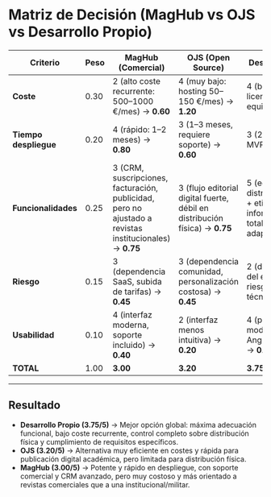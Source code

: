 # Matriz de Decisión (MagHub vs OJS vs Desarrollo Propio)

| **Criterio**          | **Peso** | **MagHub (Comercial)**                                                                                  | **OJS (Open Source)**                                                       | **Desarrollo Propio**                                                                       |
| --------------------- | -------- | ------------------------------------------------------------------------------------------------------- | --------------------------------------------------------------------------- | ------------------------------------------------------------------------------------------- |
| **Coste**             | 0.30     | 2 (alto coste recurrente: 500–1000 €/mes) → **0.60**                                                    | 4 (muy bajo: hosting 50–150 €/mes) → **1.20**                               | 4 (bajo inicial, sin licencias, coste de equipo) → **1.20**                                 |
| **Tiempo despliegue** | 0.20     | 4 (rápido: 1–2 meses) → **0.80**                                                                        | 3 (1–3 meses, requiere soporte) → **0.60**                                  | 3 (2 meses para MVP) → **0.60**                                                             |
| **Funcionalidades**   | 0.25     | 3 (CRM, suscripciones, facturación, publicidad, pero no ajustado a revistas institucionales) → **0.75** | 3 (flujo editorial digital fuerte, débil en distribución física) → **0.75** | 5 (editorial + distribución física + etiquetas + informes, totalmente adaptable) → **1.25** |
| **Riesgo**            | 0.15     | 3 (dependencia SaaS, subida de tarifas) → **0.45**                                                      | 3 (dependencia comunidad, personalización costosa) → **0.45**               | 2 (dependencia del equipo interno, riesgo de deuda técnica) → **0.30**                      |
| **Usabilidad**        | 0.10     | 4 (interfaz moderna, soporte incluido) → **0.40**                                                       | 2 (interfaz menos intuitiva) → **0.20**                                     | 4 (personalizable, moderna con Angular/Bootstrap) → **0.40**                                |
| **TOTAL**             | 1.00     | **3.00**                                                                                                | **3.20**                                                                    | **3.75**                                                                                    |

---

## Resultado

* **Desarrollo Propio (3.75/5)** → Mejor opción global: máxima adecuación funcional, bajo coste recurrente, control completo sobre distribución física y cumplimiento de requisitos específicos.
* **OJS (3.20/5)** → Alternativa muy eficiente en costes y rápida para publicación digital académica, pero limitada para distribución física.
* **MagHub (3.00/5)** → Potente y rápido en despliegue, con soporte comercial y CRM avanzado, pero muy costoso y más orientado a revistas comerciales que a una institucional/militar.